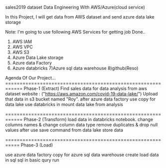 sales2019 dataset Data Engineering With AWS/Azure(cloud service)

In this Project, I will get data from AWS dataset and send azure data lake storage

Note: I'm going to use following AWS Services for getting job Done..

1) AWS IAM
2) AWS VPC
3) AWS S3
4) Azure Data Lake storage
5) Azure data Factory
6) Azure databricks
7)Azure sql data warehouse
8)github(Reso)

Agenda Of Our Project...
============================================================ Phase-1 (Extract)
Find sales data for data analysis from aws dataset website : ("https://aws.amazon.com/covid-19-data-lake/")
Upload that data in s3 bucket named "Roy".
after azure data factory use copy for data lake
use databricks in mount data lake from analysis

============================================================ Phase-2 (Transform)
load data in databricks notebook.
change columns names & change column data type
remove duplicates & drop null values
after use save command from data lake store data

=========================================================== Phase-3 (Load)

use azure data factory  copy for azure sql data warehouse create
load data in sql 
sql in basic qury run



